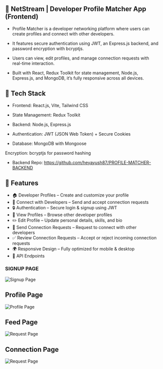 ## 💼 NetStream | Developer Profile Matcher App (Frontend)

- Profile Matcher is a developer networking platform where users can create profiles and connect with other developers.

- It features secure authentication using JWT, an Express.js backend, and password encryption with bcryptjs.

- Users can view, edit profiles, and manage connection requests with real-time interaction.

- Built with React, Redux Toolkit for state management, Node.js, Express.js, and MongoDB, it’s fully responsive across all devices.

## 🚀 Tech Stack
- Frontend: React.js, Vite, Tailwind CSS

- State Management: Redux Toolkit

- Backend: Node.js, Express.js

- Authentication: JWT (JSON Web Token) + Secure Cookies

- Database: MongoDB with Mongoose

Encryption: bcryptjs for password hashing

- Backend Repo: https://github.com/heyayush87/PROFILE-MATCHER-BACKEND

## 📌 Features

- 🏠 Developer Profiles – Create and customize your profile  
- 🤝 Connect with Developers – Send and accept connection requests  
- 🔒 Authentication – Secure login & signup using JWT  
- 👀 View Profiles – Browse other developer profiles  
- ✏️ Edit Profile – Update personal details, skills, and bio  
- 📩 Send Connection Requests – Request to connect with other developers  
- ✅ Review Connection Requests – Accept or reject incoming connection requests  
- 🌍 Responsive Design – Fully optimized for mobile & desktop  
- 🔧 API Endpoints



### SIGNUP PAGE

![Signup Page](https://github.com/heyayush87/PROFILE-MATCHER-Frontend/blob/0f8c18c26d8878d3ea46666948bc1d0d88a680f3/Screenshot%202025-06-22%20200835.png)

## Profile Page
![Profile Page ](https://github.com/heyayush87/PROFILE-MATCHER-Frontend/blob/b0846144b89eae5361db3fea79f95a4f3ea15a0d/Screenshot%202025-06-22%20200456.png)

## Feed Page
![Request Page ](https://github.com/heyayush87/PROFILE-MATCHER-Frontend/blob/7df62618f5c55c637ae671e3ad88805f3a0c2402/Screenshot%202025-06-22%20200432.png)

## Connection Page
![Request Page ](https://github.com/heyayush87/PROFILE-MATCHER-Frontend/blob/58c7e67c611b944134261c60d4a29d97a3a62a35/Screenshot%202025-06-22%20201730.png)

